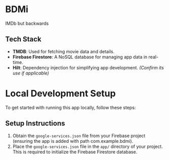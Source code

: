# BDMi
IMDb but backwards

## Tech Stack
- **TMDB**: Used for fetching movie data and details.
- **Firebase Firestore**: A NoSQL database for managing app data in real-time.
- **Hilt**: Dependency injection for simplifying app development. *(Confirm its use if applicable)*

# Local Development Setup
To get started with running this app locally, follow these steps:

## Setup Instructions
1. Obtain the `google-services.json` file from your Firebase project (ensuring the app is added with path com.example.bdmi).
2. Place the `google-services.json` file in the `app/` directory of your project. This is required to initialize the Firebase Firestore database.

